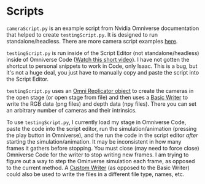 # Scripts

`cameraScript.py` is an example script from Nvidia Omniverse documentation that helped to create `testingScript.py`. It is designed to run standalone/headless. There are more camera script examples [here](https://docs.omniverse.nvidia.com/extensions/latest/ext_replicator/camera_examples.html).

`testingScript.py` is run inside of the Script Editor (not standalone/headless) inside of Omniverse Code ([Watch this short video](https://docs.omniverse.nvidia.com/app_code/prod_extensions/ext_script-editor.html)). I have not gotten the shortcut to personal snippets to work in Code, only Isaac. This is a bug, but it's not a huge deal, you just have to manually copy and paste the script into the Script Editor.

`testingScript.py` uses an [Omni Replicator object](https://docs.omniverse.nvidia.com/prod_extensions/prod_extensions/ext_replicator.html) to create the cameras in the open stage (or open stage from file) and then uses a [Basic Writer](https://docs.omniverse.nvidia.com/prod_extensions/prod_extensions/ext_replicator/programmatic_visualization.html) to write the RGB data (png files) and depth data (npy files). There you can set an arbitrary number of cameras and their intrinsics.

To use `testingScript.py`, I currently load my stage in Omniverse Code, paste the code into the script editor, run the simulation/animation (pressing the play button in Omniverse), and the run the code in the script editor *after* starting the simulation/animation. It may be inconsistent in how many frames it gathers before stopping. You must close (may need to force close) Omniverse Code for the writer to stop writing new frames. I am trying to figure out a way to step the Ominverse simulation each frame, as opposed to the current method. A [Custom Writer](https://docs.omniverse.nvidia.com/extensions/latest/ext_replicator/custom_writer.html) (as opposed to the Basic Writer) could also be used to write the files in a different file type, names, etc.